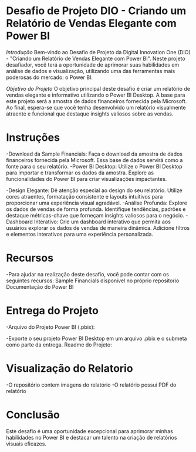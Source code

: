 # Desafio de Projeto DIO - Criando um Relatório de Vendas Elegante com Power BI

*Introdução*
Bem-vindo ao Desafio de Projeto da Digital Innovation One (DIO) - "Criando um Relatório de Vendas Elegante com Power BI". Neste projeto desafiador, você terá a oportunidade de aprimorar suas habilidades em análise de dados e visualização, utilizando uma das ferramentas mais poderosas do mercado: o Power BI.

*Objetivo do Projeto*
O objetivo principal deste desafio é criar um relatório de vendas elegante e informativo utilizando o Power BI Desktop. A base para este projeto será a amostra de dados financeiros fornecida pela Microsoft. Ao final, espera-se que você tenha desenvolvido um relatório visualmente atraente e funcional que destaque insights valiosos sobre as vendas.

# Instruções

-Download da Sample Financials:
    Faça o download da amostra de dados financeiros fornecida pela Microsoft. Essa base de dados servirá como a fonte para o seu relatório.
-Power BI Desktop:
    Utilize o Power BI Desktop para importar e transformar os dados da amostra.
    Explore as funcionalidades do Power BI para criar visualizações impactantes.

-Design Elegante:
    Dê atenção especial ao design do seu relatório. Utilize cores atraentes, formatação consistente e layouts intuitivos para proporcionar uma experiência visual agradável.
-Análise Profunda:
    Explore os dados de vendas de forma profunda. Identifique tendências, padrões e destaque métricas-chave que forneçam insights valiosos para o negócio.
-Dashboard Interativo:
    Crie um dashboard interativo que permita aos usuários explorar os dados de vendas de maneira dinâmica. Adicione filtros e elementos interativos para uma experiência personalizada.

# Recursos

-Para ajudar na realização deste desafio, você pode contar com os seguintes recursos:
    Sample Financials disponivel no próprio repositorio
    Documentação do Power BI

# Entrega do Projeto

-Arquivo do Projeto Power BI (.pbix):

-Exporte o seu projeto Power BI Desktop em um arquivo .pbix e o submeta como parte da entrega.
Readme do Projeto:

# Visualização do Relatorio
-O repositório contem imagens do relatório
-O relatório possui PDF do relatório

# Conclusão
Este desafio é uma oportunidade excepcional para aprimorar minhas habilidades no Power BI e destacar um talento na criação de relatórios visuais eficazes. 